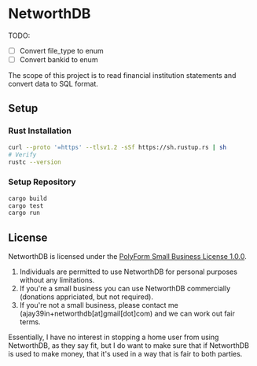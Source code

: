 # NetworthDB

TODO:

- [ ] Convert file_type to enum
- [ ] Convert bankid to enum

The scope of this project is to read financial institution statements and convert data to SQL format.

## Setup

### Rust Installation

```sh
curl --proto '=https' --tlsv1.2 -sSf https://sh.rustup.rs | sh
# Verify
rustc --version
```

### Setup Repository

```sh
cargo build
cargo test
cargo run
```

## License

NetworthDB is licensed under the [PolyForm Small Business License 1.0.0](LICENSE).

1. Individuals are permitted to use NetworthDB for personal purposes
   without any limitations.
2. If you're a small business you can use NetworthDB commercially
   (donations appriciated, but not required).
3. If you're not a small business, please contact me
   (ajay39in+networthdb[at]gmail[dot]com) and we can work out
   fair terms.

Essentially,
I have no interest in stopping a home user from using NetworthDB, as they say fit,
but I do want to make sure that if NetworthDB is used to make money, that
it's used in a way that is fair to both parties.
